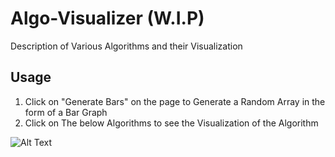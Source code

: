 # Algo-Visualizer (W.I.P)
Description of Various Algorithms and their Visualization 

## Usage
1. Click on "Generate Bars" on the page to Generate a Random Array in the form of a Bar Graph
2. Click on The below Algorithms to see the Visualization of the Algorithm
   
![Alt Text](path/to/your/image.jpg)

